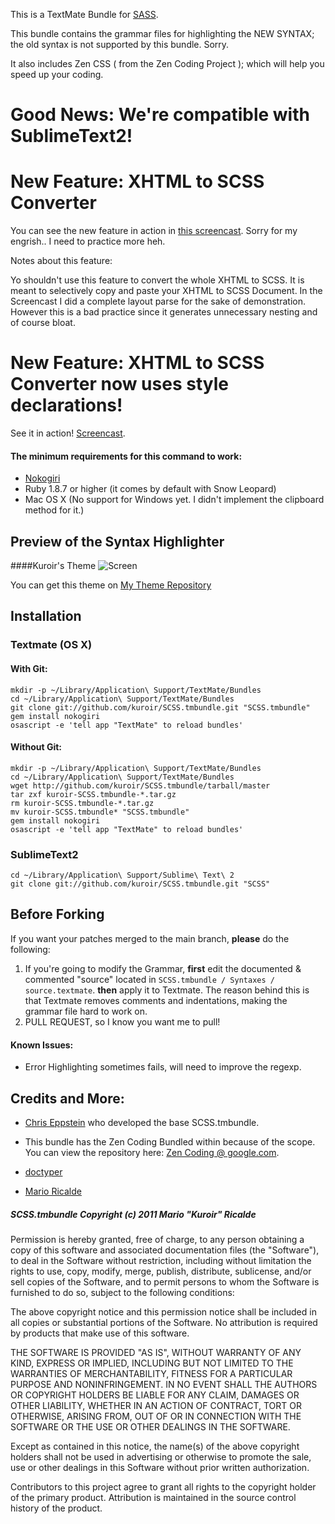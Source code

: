This is a TextMate Bundle for [SASS](http://sass-lang.com/). 

This bundle contains the grammar files for highlighting the NEW SYNTAX; the old syntax is not supported by this bundle. Sorry.

It also includes Zen CSS ( from the Zen Coding Project ); which will help you speed up your coding.


# Good News: We're compatible with SublimeText2!

# New Feature: XHTML to SCSS Converter
You can see the new feature in action in [this screencast](http://screenr.com/TZ0). Sorry for my engrish.. I need to practice more heh.

Notes about this feature:

Yo shouldn't use this feature to convert the whole XHTML to SCSS. It is meant to selectively copy and paste your XHTML to SCSS Document. In the Screencast I did a complete layout parse for the sake of demonstration. However this is a bad practice since it generates unnecessary nesting and of course bloat.

# New Feature: XHTML to SCSS Converter now uses style declarations!

See it in action! [Screencast](http://screenr.com/fP4).

#### The minimum requirements for this command to work:

- [Nokogiri](http://nokogiri.org/)
- Ruby 1.8.7 or higher (it comes by default with Snow Leopard)
- Mac OS X (No support for Windows yet. I didn't implement the clipboard method for it.)

## Preview of the Syntax Highlighter

####Kuroir's Theme
![Screen](http://dl.dropbox.com/u/4651065/kuroir-theme.png)

You can get this theme on [My Theme Repository](http://github.com/kuroir/TextMate-Kuroir-Theme)

## Installation
### Textmate (OS X)
#### With Git:

    mkdir -p ~/Library/Application\ Support/TextMate/Bundles
    cd ~/Library/Application\ Support/TextMate/Bundles
    git clone git://github.com/kuroir/SCSS.tmbundle.git "SCSS.tmbundle"
    gem install nokogiri
    osascript -e 'tell app "TextMate" to reload bundles'

#### Without Git:

    mkdir -p ~/Library/Application\ Support/TextMate/Bundles
    cd ~/Library/Application\ Support/TextMate/Bundles
    wget http://github.com/kuroir/SCSS.tmbundle/tarball/master
    tar zxf kuroir-SCSS.tmbundle-*.tar.gz
    rm kuroir-SCSS.tmbundle-*.tar.gz
    mv kuroir-SCSS.tmbundle* "SCSS.tmbundle"
    gem install nokogiri
    osascript -e 'tell app "TextMate" to reload bundles'

### SublimeText2

    cd ~/Library/Application\ Support/Sublime\ Text\ 2
    git clone git://github.com/kuroir/SCSS.tmbundle.git "SCSS"

## Before Forking

If you want your patches merged to the main branch, **please** do the following:

1. If you're going to modify the Grammar, **first** edit the documented & commented "source" located in `SCSS.tmbundle / Syntaxes / source.textmate`. **then** apply it to Textmate. The reason behind this is that Textmate removes comments and indentations, making the grammar file hard to work on.
2. PULL REQUEST, so I know you want me to pull!

#### Known Issues:

- Error Highlighting sometimes fails, will need to improve the regexp.

## Credits and More:

- [Chris Eppstein](http://github.com/chriseppstein) who developed the base SCSS.tmbundle.

- This bundle has the Zen Coding Bundled within because of the scope. You can view the repository here: [Zen Coding @ google.com](http://code.google.com/p/zen-coding/).

- [doctyper](http://github.com/doctyper) 

- [Mario Ricalde](http://github.com/kuroir)

##### SCSS.tmbundle Copyright (c) 2011 Mario "Kuroir" Ricalde

Permission is hereby granted, free of charge, to any person obtaining a copy of this software and associated documentation files (the "Software"), to deal in the Software without restriction, including without limitation the rights to use, copy, modify, merge, publish, distribute, sublicense, and/or sell copies of the Software, and to permit persons to whom the Software is furnished to do so, subject to the following conditions:

The above copyright notice and this permission notice shall be included in all copies or substantial portions of the Software. No attribution is required by products that make use of this software.

THE SOFTWARE IS PROVIDED "AS IS", WITHOUT WARRANTY OF ANY KIND, EXPRESS OR IMPLIED, INCLUDING BUT NOT LIMITED TO THE WARRANTIES OF MERCHANTABILITY, FITNESS FOR A PARTICULAR PURPOSE AND NONINFRINGEMENT. IN NO EVENT SHALL THE AUTHORS OR COPYRIGHT HOLDERS BE LIABLE FOR ANY CLAIM, DAMAGES OR OTHER LIABILITY, WHETHER IN AN ACTION OF CONTRACT, TORT OR OTHERWISE, ARISING FROM, OUT OF OR IN CONNECTION WITH THE SOFTWARE OR THE USE OR OTHER DEALINGS IN THE SOFTWARE.

Except as contained in this notice, the name(s) of the above copyright holders shall not be used in advertising or otherwise to promote the sale, use or other dealings in this Software without prior written authorization.

Contributors to this project agree to grant all rights to the copyright holder of the primary product. Attribution is maintained in the source control history of the product.
